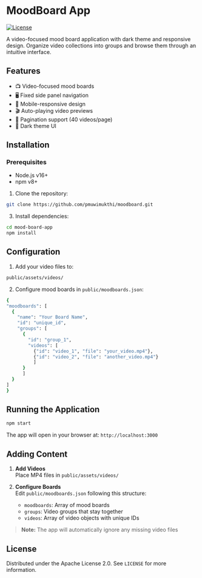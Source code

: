 # MoodBoard App

[![License](https://img.shields.io/badge/License-Apache_2.0-blue.svg)](https://opensource.org/licenses/Apache-2.0)

A video-focused mood board application with dark theme and responsive design. Organize video collections into groups and browse them through an intuitive interface.

## Features

- 📺 Video-focused mood boards
- 🖥 Fixed side panel navigation
- 📱 Mobile-responsive design
- 🎬 Auto-playing video previews
- 📄 Pagination support (40 videos/page)
- 🎨 Dark theme UI

## Installation

### Prerequisites
- Node.js v16+
- npm v8+

1. Clone the repository:
```bash
git clone https://github.com/pmuwimukthi/moodboard.git
```

3. Install dependencies:
```bash
cd mood-board-app
npm install
```
## Configuration

1. Add your video files to:
```bash
public/assets/videos/
```
2. Configure mood boards in `public/moodboards.json`:
```bash
{
"moodboards": [
  {
    "name": "Your Board Name",
    "id": "unique_id",
    "groups": [
      {
        "id": "group_1",
        "videos": [
          {"id": "video_1", "file": "your_video.mp4"},
          {"id": "video_2", "file": "another_video.mp4"}
          ]
      }
      ]
  }
]
}

```

## Running the Application
```bash
npm start
```


The app will open in your browser at:
`http://localhost:3000`

## Adding Content

1. **Add Videos**  
   Place MP4 files in `public/assets/videos/`

2. **Configure Boards**  
   Edit `public/moodboards.json` following this structure:
   - `moodboards`: Array of mood boards
   - `groups`: Video groups that stay together
   - `videos`: Array of video objects with unique IDs

> **Note:** The app will automatically ignore any missing video files

## License

Distributed under the Apache License 2.0. See `LICENSE` for more information.
